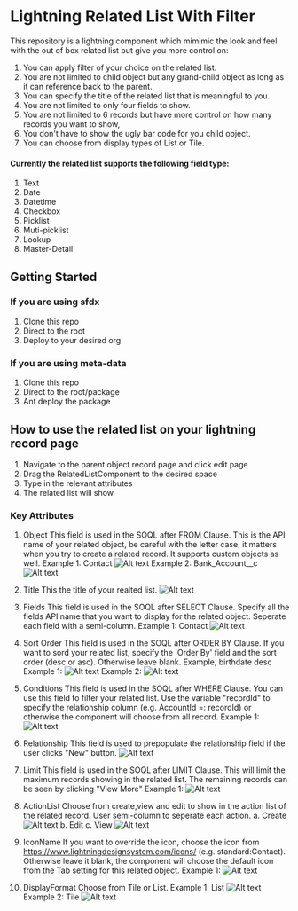 # Lightning Related List With Filter

This repository is a lightning component which mimimic the look and feel with the out of box related list but give you more control on:

1. You can apply filter of your choice on the related list.
2. You are not limited to child object but any grand-child object as long as it can reference back to the parent.
3. You can specify the title of the related list that is meaningful to you.
4. You are not limited to only four fields to show.
5. You are not limited to 6 records but have more control on how many records you want to show,
6. You don't have to show the ugly bar code for you child object.
7. You can choose from display types of List or Tile.


#### Currently the related list supports the following field type:
1. Text
2. Date
3. Datetime
4. Checkbox
5. Picklist
6. Muti-picklist
7. Lookup
8. Master-Detail

## Getting Started
### If you are using sfdx
1. Clone this repo
2. Direct to the root
3. Deploy to your desired org

### If you are using meta-data
1. Clone this repo
2. Direct to the root/package
3. Ant deploy the package

## How to use the related list on your lightning record page
1. Navigate to the parent object record page and click edit page
2. Drag the RelatedListComponent to the desired space
3. Type in the relevant attributes
4. The related list will show

### Key Attributes
1. Object
This field is used in the SOQL after FROM Clause. This is the API name of your related object, be careful with the letter case, it matters when you try to create a related record. It supports custom objects as well.
Example 1: Contact
![Alt text](ReadMeImg/object1.png?raw=true "Title")
Example 2: Bank_Account__c
![Alt text](ReadMeImg/object2.png?raw=true "Title")

2. Title
This the title of your realted list.
![Alt text](ReadMeImg/title1.png?raw=true "Title")

3. Fields
This field is used in the SOQL after SELECT Clause. Specify all the fields API name that you want to display for the related object. Seperate each field with a semi-column.
Example 1: Contact
![Alt text](ReadMeImg/fieldName1.png?raw=true "Title")

4. Sort Order
This field is used in the SOQL after ORDER BY Clause. If you want to sord your related list, specify the 'Order By' field and the sort order (desc or asc). Otherwise leave blank.
Example, birthdate desc
Example 1:
![Alt text](ReadMeImg/sortorder1.png?raw=true "Title")
Example 2:
![Alt text](ReadMeImg/sortorder2.png?raw=true "Title")

5. Conditions
This field is used in the SOQL after WHERE Clause. You can use this field to filter your related list. Use the variable "recordId" to specify the relationship column (e.g. AccountId =: recordId) or otherwise the component will choose from all record.
Example 1:
![Alt text](ReadMeImg/conditions1.png?raw=true "Title")

6. Relationship
This field is used to prepopulate the relationship field if the user clicks "New" button.
![Alt text](ReadMeImg/relationship1.png?raw=true "Title")

7. Limit
This field is used in the SOQL after LIMIT Clause. This will limit the maximum records showing in the related list. The remaining records can be seen by clicking "View More"
Example 1:
![Alt text](ReadMeImg/limit1.png?raw=true "Title")


8. ActionList
Choose from create,view and edit to show in the action list of the related record. User semi-column to seperate each action.
a. Create
![Alt text](ReadMeImg/relationship1.png?raw=true "Title")
b. Edit
c. View
![Alt text](ReadMeImg/actionlist1.png?raw=true "Title")

9. IconName
If you want to override the icon, choose the icon from https://www.lightningdesignsystem.com/icons/ (e.g. standard:Contact). Otherwise leave it blank, the component will choose the default icon from the Tab setting for this related object.
Example 1:
![Alt text](ReadMeImg/iconName1.png?raw=true "Title")

10. DisplayFormat
Choose from Tile or List.
Example 1: List
![Alt text](ReadMeImg/displayFormat1.png?raw=true "Title")
Example 2: Tile
![Alt text](ReadMeImg/displayFormat2.png?raw=true "Title")
